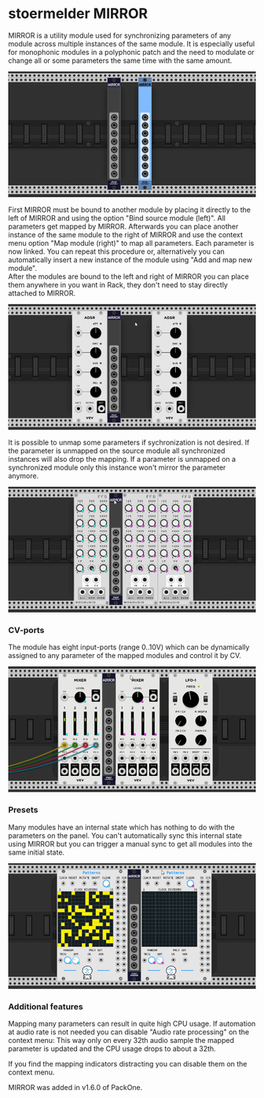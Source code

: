 # stoermelder MIRROR

MIRROR is a utility module used for synchronizing parameters of any module across multiple instances of the same module. It is especially useful for monophonic modules in a polyphonic patch and the need to modulate or change all or some parameters the same time with the same amount.

![MIRROR intro](./Mirror-intro.png)

First MIRROR must be bound to another module by placing it directly to the left of MIRROR and using the option "Bind source module (left)". All parameters get mapped by MIRROR. Afterwards you can place another instance of the same module to the right of MIRROR and use the context menu option "Map module (right)" to map all parameters. Each parameter is now linked. You can repeat this procedure or, alternatively you can automatically insert a new instance of the module using "Add and map new module".  
After the modules are bound to the left and right of MIRROR you can place them anywhere in you want in Rack, they don't need to stay directly attached to MIRROR.

![MIRROR CV-ports](./Mirror-map.gif)

It is possible to unmap some parameters if sychronization is not desired. If the parameter is unmapped on the source module all synchronized instances will also drop the mapping. If a parameter is unmapped on a synchronized module only this instance won't mirror the parameter anymore.

![MIRROR CV-ports](./Mirror-unmap.gif)

### CV-ports

The module has eight input-ports (range 0..10V) which can be dynamically assigned to any parameter of the mapped modules and control it by CV. 

![MIRROR CV-ports](./Mirror-cv.gif)

### Presets

Many modules have an internal state which has nothing to do with the parameters on the panel. You can't automatically sync this internal state using MIRROR but you can trigger a manual sync to get all modules into the same initial state.

![MIRROR sync](./Mirror-sync.gif)

### Additional features

Mapping many parameters can result in quite high CPU usage. If automation at audio rate is not needed you can disable "Audio rate processing" on the context menu: This way only on every 32th audio sample the mapped parameter is updated and the CPU usage drops to about a 32th.

If you find the mapping indicators distracting you can disable them on the context menu.

MIRROR was added in v1.6.0 of PackOne.